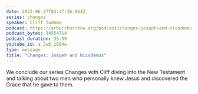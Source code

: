 ```yaml
---
date: 2022-06-27T03:47:36.964Z
series: changes
speaker: Cliff Tadema
podcast: https://arborchurchnw.org/podcast/changes-joseph-and-nicodemus.mp3
podcast_bytes: 34554714
podcast_duration: 35:59
youtube_id: a_Jw0_zE84w
type: message
title: "Changes: Jospeh and Nicodemus"
---
```

We conclude our series Changes with Cliff diving into the New Testament and talking about two men who personally knew Jesus and discovered the Grace that he gave to them.